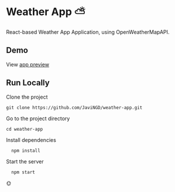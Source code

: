 # Weather App ⛅

React-based Weather App Application, using OpenWeatherMapAPI.

## Demo

View <a href='https://javingd.github.io/weather-app/' target='_blank' rel="noreferrer">app preview</a>

## Run Locally 

Clone the project
```plaintext
git clone https://github.com/JaviNGD/weather-app.git
```

Go to the project directory
```plaintext
cd weather-app
```

Install dependencies
```plaintext
  npm install
```

Start the server
```plaintext
  npm start
```

🌞
